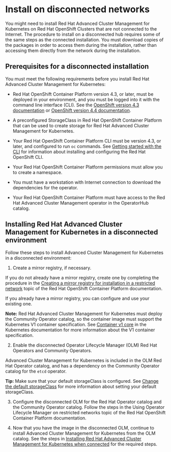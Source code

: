 # Install on disconnected networks 

You might need to install Red Hat Advanced Cluster Management for Kubernetes on Red Hat OpenShift Clusters that are not connected to the Internet. The procedure to install on a disconnected hub requires some of the same steps as the connected installation. You must download copies of the packages in order to access them during the installation, rather than accessing them directly from the network during the installation.

## Prerequisites for a disconnected installation

You must meet the following requirements before you install Red Hat Advanced Cluster Management for Kubernetes: 

* Red Hat OpenShift Container Platform version 4.3, or later, must be deployed in your environment, and you must be logged into it with the command line interface (CLI). See the [OpenShift version 4.3 documentation](https://docs.openshift.com/container-platform/4.3/welcome/index.html) or [OpenShift version 4.4 documentation](https://docs.openshift.com/container-platform/4.4/welcome/index.html).

* A preconfigured StorageClass in Red Hat OpenShift Container Platform that can be used to create storage for Red Hat Advanced Cluster Management for Kubernetes.

* Your Red Hat OpenShift Container Platform CLI must be version 4.3, or later, and configured to run `oc` commands. See [Getting started with the CLI](https://docs.openshift.com/container-platform/4.3/cli_reference/openshift_cli/getting-started-cli.html) for information about installing and configuring the Red Hat OpenShift CLI.

* Your Red Hat OpenShift Container Platform permissions must allow you to create a namespace. 

* You must have a workstation with Internet connection to download the dependencies for the operator.

* Your Red Hat OpenShift Container Platform must have access to the Red Hat Advanced Cluster Management operator in the OperatorHub catalog. 

## Installing Red Hat Advanced Cluster Management for Kubernetes in a disconnected environment

Follow these steps to install Advanced Cluster Management for Kubernetes in a disconnected environment:

1. Create a mirror registry, if necessary.

If you do not already have a mirror registry, create one by completing the procedure in the [Creating a mirror registry for installation in a restricted network](https://docs.openshift.com/container-platform/4.4/installing/install_config/installing-restricted-networks-preparations.html#installing-restricted-networks-preparations) topic of the Red Hat OpenShift Container Platform documentation.

If you already have a mirror registry, you can configure and use your existing one. 

**Note:** Red Hat Advanced Cluster Management for Kubernetes must deploy the Community Operator catalog, so the container image must support the Kubernetes V1 container specification. See [Container v1 core](https://kubernetes.io/docs/reference/generated/kubernetes-api/v1.11/#container-v1-core) in the Kubernetes documentation for more information about the V1 container specification.

2. Enable the disconnected Operator Lifecycle Manager (OLM) Red Hat Operators and Community Operators. 

Advanced Cluster Management for Kubernetes is included in the OLM Red Hat Operator catalog, and has a dependency on the Community Operator catalog for the `etcd` operator.

**Tip:** Make sure that your default storageClass is configured. See [Change the default storageClass](https://kubernetes.io/docs/tasks/administer-cluster/change-default-storage-class/) for more information about setting your default storageClass. 

3. Configure the disconnected OLM for the Red Hat Operator catalog and the Community Operator catalog. Follow the steps in the Using Operator Lifecycle Manager on restricted networks topic of the Red Hat OpenShift Container Platform documentation.

4. Now that you have the image in the disconnected OLM, continue to install Advanced Cluster Management for Kubernetes from the OLM catalog. See the steps in [Installing Red Hat Advanced Cluster Management for Kubernetes when connected](install_connected.md) for the required steps.

